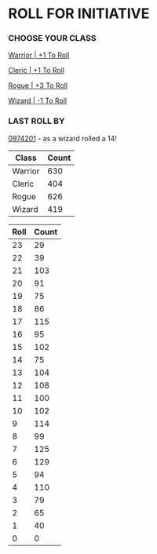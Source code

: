# ROLL FOR INITIATIVE
### CHOOSE YOUR CLASS

[Warrior | +1 To Roll](https://github.com/benjaminsampica/benjaminsampica/issues/new?title=roll%7Cwarrior&body=Just+click+%27Submit+new+issue%27.)

[Cleric | +1 To Roll](https://github.com/benjaminsampica/benjaminsampica/issues/new?title=roll%7Ccleric&body=Just+click+%27Submit+new+issue%27.)

[Rogue | +3 To Roll](https://github.com/benjaminsampica/benjaminsampica/issues/new?title=roll%7Crogue&body=Just+click+%27Submit+new+issue%27.)

[Wizard | -1 To Roll](https://github.com/benjaminsampica/benjaminsampica/issues/new?title=roll%7Cwizard&body=Just+click+%27Submit+new+issue%27.)
### LAST ROLL BY
[0974201](https://www.github.com/0974201) - as a wizard rolled a 14!

|Class|Count|
|-|-|
|Warrior|630|
|Cleric|404|
|Rogue|626|
|Wizard|419|

|Roll|Count|
|-|-|
|23|29
|22|39
|21|103
|20|91
|19|75
|18|86
|17|115
|16|95
|15|102
|14|75
|13|104
|12|108
|11|100
|10|102
|9|114
|8|99
|7|125
|6|129
|5|94
|4|110
|3|79
|2|65
|1|40
|0|0
